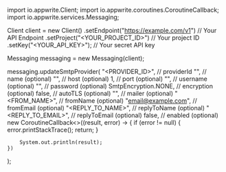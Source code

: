 import io.appwrite.Client;
import io.appwrite.coroutines.CoroutineCallback;
import io.appwrite.services.Messaging;

Client client = new Client()
    .setEndpoint("https://example.com/v1") // Your API Endpoint
    .setProject("<YOUR_PROJECT_ID>") // Your project ID
    .setKey("<YOUR_API_KEY>"); // Your secret API key

Messaging messaging = new Messaging(client);

messaging.updateSmtpProvider(
    "<PROVIDER_ID>", // providerId
    "<NAME>", // name (optional)
    "<HOST>", // host (optional)
    1, // port (optional)
    "<USERNAME>", // username (optional)
    "<PASSWORD>", // password (optional)
    SmtpEncryption.NONE, // encryption (optional)
    false, // autoTLS (optional)
    "<MAILER>", // mailer (optional)
    "<FROM_NAME>", // fromName (optional)
    "email@example.com", // fromEmail (optional)
    "<REPLY_TO_NAME>", // replyToName (optional)
    "<REPLY_TO_EMAIL>", // replyToEmail (optional)
    false, // enabled (optional)
    new CoroutineCallback<>((result, error) -> {
        if (error != null) {
            error.printStackTrace();
            return;
        }

        System.out.println(result);
    })
);

